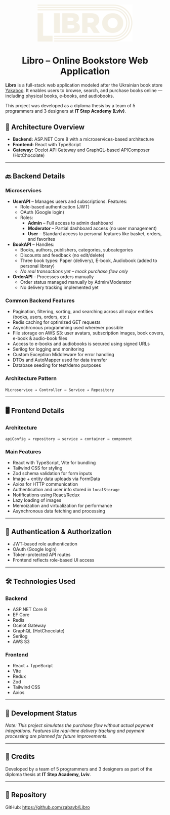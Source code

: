 <p align="center">
	<img src="client/src/assets/logoLibro.svg" alt="Libro Logo" width="300"/>
</p>
<h1 align="center">Libro – Online Bookstore Web Application</h1>

<p>
  <strong>Libro</strong> is a full-stack web application modeled after the Ukrainian book store <a href="https://www.yakaboo.ua/">Yakaboo</a>.
  It enables users to browse, search, and purchase books online — including physical books, e-books, and audiobooks.
</p>

<p>
  This project was developed as a diploma thesis by a team of 5 programmers and 3 designers at <strong>IT Step Academy (Lviv)</strong>.
</p>

<h2>🧱 Architecture Overview</h2>

<ul>
  <li><strong>Backend:</strong> ASP.NET Core 8 with a microservices-based architecture</li>
  <li><strong>Frontend:</strong> React with TypeScript</li>
  <li><strong>Gateway:</strong> Ocelot API Gateway and GraphQL-based APIComposer (HotChocolate)</li>
</ul>

<hr/>

<h2>🔙 Backend Details</h2>

<h3>Microservices</h3>

<ul>
  <li>
    <strong>UserAPI</strong> – Manages users and subscriptions. Features:
    <ul>
      <li>Role-based authentication (JWT)</li>
      <li>OAuth (Google login)</li>
      <li>Roles:
        <ul>
          <li><strong>Admin</strong> – Full access to admin dashboard</li>
          <li><strong>Moderator</strong> – Partial dashboard access (no user management)</li>
          <li><strong>User</strong> – Standard access to personal features like basket, orders, and favorites</li>
        </ul>
      </li>
    </ul>
  </li>

  <li>
    <strong>BookAPI</strong> – Handles:
    <ul>
      <li>Books, authors, publishers, categories, subcategories</li>
      <li>Discounts and feedback (no edit/delete)</li>
      <li>Three book types: Paper (delivery), E-book, Audiobook (added to personal library)</li>
      <li><em>No real transactions yet – mock purchase flow only</em></li>
    </ul>
  </li>

  <li>
    <strong>OrderAPI</strong> – Processes orders manually
    <ul>
      <li>Order status managed manually by Admin/Moderator</li>
      <li>No delivery tracking implemented yet</li>
    </ul>
  </li>
</ul>

<h3>Common Backend Features</h3>

<ul>
  <li>Pagination, filtering, sorting, and searching across all major entities (books, users, orders, etc.)</li>
  <li>Redis caching for optimized GET requests</li>
  <li>Asynchronous programming used wherever possible</li>
  <li>File storage on AWS S3: user avatars, subscription images, book covers, e-book & audio-book files</li>
  <li>Access to e-books and audiobooks is secured using signed URLs</li>
  <li>Serilog for logging and monitoring</li>
  <li>Custom Exception Middleware for error handling</li>
  <li>DTOs and AutoMapper used for data transfer</li>
  <li>Database seeding for test/demo purposes</li>
</ul>

<h3>Architecture Pattern</h3>
<p><code>Microservice → Controller → Service → Repository</code></p>

<hr/>

<h2>🖥️ Frontend Details</h2>

<h3>Architecture</h3>
<p><code>apiConfig → repository → service → container → component</code></p>

<h3>Main Features</h3>

<ul>
  <li>React with TypeScript, Vite for bundling</li>
  <li>Tailwind CSS for styling</li>
  <li>Zod schema validation for form inputs</li>
  <li>Image + entity data uploads via FormData</li>
  <li>Axios for HTTP communication</li>
  <li>Authentication and user info stored in <code>localStorage</code></li>
  <li>Notifications using React/Redux</li>
  <li>Lazy loading of images</li>
  <li>Memoization and virtualization for performance</li>
  <li>Asynchronous data fetching and processing</li>
</ul>

<hr/>

<h2>🔐 Authentication & Authorization</h2>

<ul>
  <li>JWT-based role authentication</li>
  <li>OAuth (Google login)</li>
  <li>Token-protected API routes</li>
  <li>Frontend reflects role-based UI access</li>
</ul>

<hr/>

<h2>🛠️ Technologies Used</h2>

<h3>Backend</h3>
<ul>
  <li>ASP.NET Core 8</li>
  <li>EF Core</li>
  <li>Redis</li>
  <li>Ocelot Gateway</li>
  <li>GraphQL (HotChocolate)</li>
  <li>Serilog</li>
  <li>AWS S3</li>
</ul>

<h3>Frontend</h3>
<ul>
  <li>React + TypeScript</li>
  <li>Vite</li>
  <li>Redux</li>
  <li>Zod</li>
  <li>Tailwind CSS</li>
  <li>Axios</li>
</ul>

<hr/>

<h2>🧪 Development Status</h2>
<p>
  <em>Note: This project simulates the purchase flow without actual payment integrations. Features like real-time delivery tracking and payment processing are planned for future improvements.</em>
</p>

<hr/>

<h2>🤝 Credits</h2>
<p>
  Developed by a team of 5 programmers and 3 designers as part of the diploma thesis at <strong>IT Step Academy, Lviv</strong>.
</p>

<hr/>

<h2>🔗 Repository</h2>
<p>
  GitHub: <a href="https://github.com/zabavb/Libro">https://github.com/zabavb/Libro</a>
</p>

